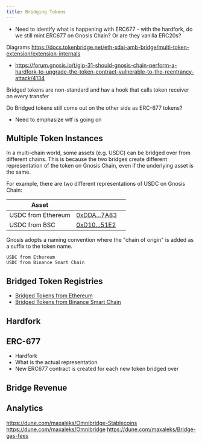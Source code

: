 ```yaml
---
title: Bridging Tokens
---
```


- Need to identify what is happening with ERC677 - with the hardfork, do we still mint ERC677 on Gnosis Chain? Or are they vanilla ERC20s?

Diagrams
https://docs.tokenbridge.net/eth-xdai-amb-bridge/multi-token-extension/extension-internals

- https://forum.gnosis.io/t/gip-31-should-gnosis-chain-perform-a-hardfork-to-upgrade-the-token-contract-vulnerable-to-the-reentrancy-attack/4134

Bridged tokens are non-standard and hav a hook that calls token receiver on every transfer

Do Bridged tokens still come out on the other side as ERC-677 tokens?
- Need to emphasize wtf is going on

## Multiple Token Instances

In a multi-chain world, some assets (e.g. USDC) can be bridged over from different chains. This is because the two bridges create different representation of the token on Gnosis Chain, even if the underlying asset is the same. 

For example, there are two different representations of USDC on Gnosis Chain: 

| Asset                      |                                                                                                        |     |
| -------------------------- | ------------------------------------------------------------------------------------------------------ | --- |
| USDC from Ethereum | [0xDDA...7A83](https://blockscout.com/xdai/mainnet/address/0xDDAfbb505ad214D7b80b1f830fcCc89B60fb7A83) |     |
| USDC from BSC      | [0xD10...51E2](https://blockscout.com/xdai/mainnet/address/0xD10Cc63531a514BBa7789682E487Add1f15A51E2)                                                                                                       |     |

Gnosis adopts a naming convention where the "chain of origin" is added as a suffix to the token name. 

```
USDC from Ethereum
USDC from Binance Smart Chain
```

## Bridged Token Registries

- [Bridged Tokens from Ethereum](https://blockscout.com/xdai/mainnet/bridged-tokens/eth)
- [Bridged Tokens from Binance Smart Chain](https://blockscout.com/xdai/mainnet/bridged-tokens/bsc)


## Hardfork

## ERC-677
- Hardfork
- What is the actual representation
- New ERC677 contract is created for each new token bridged over

## Bridge Revenue


## Analytics

https://dune.com/maxaleks/Omnibridge-Stablecoins
https://dune.com/maxaleks/Omnibridge
https://dune.com/maxaleks/Bridge-gas-fees